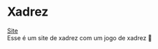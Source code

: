 # Xadrez

[Site](https://edu15076.github.io/xadrez/) <br>
Esse é um site de xadrez com um jogo de xadrez 🙂
